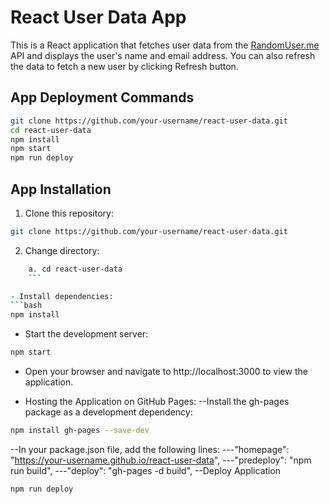 # React User Data App

This is a React application that fetches user data from the [RandomUser.me](https://randomuser.me/) API and displays the user's name and email address. You can also refresh the data to fetch a new user by clicking Refresh button.

## App Deployment Commands
```bash
git clone https://github.com/your-username/react-user-data.git
cd react-user-data
npm install
npm start
npm run deploy
```

## App Installation

1. Clone this repository:
```bash
git clone https://github.com/your-username/react-user-data.git
```

2. Change directory:
```bash
    a. cd react-user-data
    ```

- Install dependencies:
```bash
npm install
```

- Start the development server:
```bash
npm start
```

- Open your browser and navigate to http://localhost:3000 to view the application.

- Hosting the Application on GitHub Pages:
--Install the gh-pages package as a development dependency:
```bash
npm install gh-pages --save-dev
```
--In your package.json file, add the following lines:
---"homepage": "https://your-username.github.io/react-user-data",
---"predeploy": "npm run build",
---"deploy": "gh-pages -d build",
--Deploy Application
```bash
npm run deploy
```

